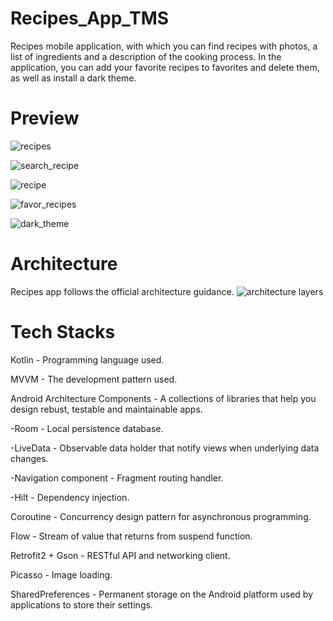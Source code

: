 # Recipes_App_TMS
Recipes mobile application, with which you can find recipes with photos, a list of ingredients and a description of the cooking process. In the application, you can add your favorite recipes to favorites and delete them, as well as install a dark theme.
# Preview
![recipes](https://github.com/IgorBr777/Recipes_App_TMS/assets/114432428/b9324c3a-0218-4515-897f-e676bebc2005)


![search_recipe](https://github.com/IgorBr777/Recipes_App_TMS/assets/114432428/7f8853d7-33be-415d-8863-07d24a9e2c7f)


![recipe](https://github.com/IgorBr777/Recipes_App_TMS/assets/114432428/74f4df4e-f6b4-413a-93dd-606f81d6d701)


![favor_recipes](https://github.com/IgorBr777/Recipes_App_TMS/assets/114432428/54ae6fd6-e296-44ba-9b6e-620a232bd00a)


![dark_theme](https://github.com/IgorBr777/Recipes_App_TMS/assets/114432428/5c88fa9b-5c68-48ae-8da0-16bd4df37d0a)
# Architecture
Recipes app follows the official architecture guidance.
![architecture layers](https://github.com/IgorBr777/Recipes_App_TMS/assets/114432428/9283d40f-f6ea-434a-a3a9-3a3ece9c245c)
# Tech Stacks
Kotlin - Programming language used.

MVVM - The development pattern used.

Android Architecture Components - A collections of libraries that help you design rebust, testable and maintainable apps.

-Room - Local persistence database.
 
-LiveData - Observable data holder that notify views when underlying data changes.

-Navigation component - Fragment routing handler.

-Hilt - Dependency injection.

Coroutine - Concurrency design pattern for asynchronous programming.

Flow - Stream of value that returns from suspend function.

Retrofit2 + Gson - RESTful API and networking client.

Picasso - Image loading.

SharedPreferences - Permanent storage on the Android platform used by applications to store their settings.
